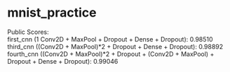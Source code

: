 # mnist_practice

Public Scores:
<br>
first_cnn (1 Conv2D + MaxPool + Dropout + Dense + Dropout): 0.98510
<br>
third_cnn ((Conv2D + MaxPool)*2 + Dropout + Dense + Dropout): 0.98892
<br>
fourth_cnn ((Conv2D + MaxPool)*2 + Dropout + (Conv2D + MaxPool) + Dropout + Dense + Dropout): 0.99046

